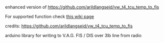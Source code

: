 enhanced version of https://github.com/arildlangseid/vw_t4_tcu_temp_to_fis

For supported function check <a href="">this wiki page</a>

credits: https://github.com/arildlangseid/vw_t4_tcu_temp_to_fis

arduino library for writing to V.A.G. FIS / DIS over 3lb line from radio
